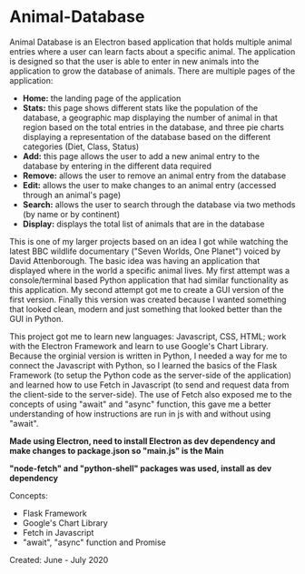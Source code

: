 # Animal-Database
Animal Database is an Electron based application that holds multiple animal entries where a user can learn facts about a specific animal. The application is designed so that the user is able to enter in new animals into the application to grow the database of animals. There are multiple pages of the application:
- **Home:** the landing page of the application
- **Stats:** this page shows different stats like the population of the database, a geographic map displaying the number of animal in that region based on the total entries in the database, and three pie charts displaying a representation of the database based on the different categories (Diet, Class, Status)
- **Add:** this page allows the user to add a new animal entry to the database by entering in the different data required
- **Remove:** allows the user to remove an animal entry from the database
- **Edit:** allows the user to make changes to an animal entry (accessed through an animal's page)
- **Search:** allows the user to search through the database via two methods (by name or by continent)
- **Display:** displays the total list of animals that are in the database

This is one of my larger projects based on an idea I got while watching the latest BBC wildlife documentary ("Seven Worlds, One Planet") voiced by David Attenborough. The basic idea was having an application that displayed where in the world a specific animal lives. My first attempt was a console/terminal based Python application that had similar functionality as this application. My second attempt got me to create a GUI version of the first version. Finally this version was created because I wanted something that looked clean, modern and just something that looked better than the GUI in Python.

This project got me to learn new languages: Javascript, CSS, HTML; work with the Electron Framework and learn to use Google's Chart Library. Because the orginial version is written in Python, I needed a way for me to connect the Javascript with Python, so I learned the basics of the Flask Framework (to setup the Python code as the server-side of the application) and learned how to use Fetch in Javascript (to send and request data from the client-side to the server-side). The use of Fetch also  exposed me to the concepts of using "await" and "async" function, this gave me a better understanding of how instructions are run in js with and without using "await".

**Made using Electron, need to install Electron as dev dependency and make changes to package.json so "main.js" is the Main**

**"node-fetch" and "python-shell" packages was used, install as dev dependency**

Concepts:
- Flask Framework
- Google's Chart Library
- Fetch in Javascript
- "await", "async" function and Promise

Created: June - July 2020
